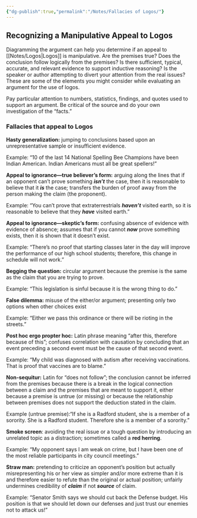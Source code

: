 ```yaml
---
{"dg-publish":true,"permalink":"/Notes/Fallacies of Logos/"}
---
```



## Recognizing a Manipulative Appeal to Logos

Diagramming the argument can help you determine if an appeal to [[Notes/Logos\|Logos]] is manipulative. Are the premises true? Does the conclusion follow logically from the premises? Is there sufficient, typical, accurate, and relevant evidence to support inductive reasoning? Is the speaker or author attempting to divert your attention from the real issues? These are some of the elements you might consider while evaluating an argument for the use of logos.

Pay particular attention to numbers, statistics, findings, and quotes used to support an argument. Be critical of the source and do your own investigation of the “facts.”

### Fallacies that appeal to Logos 
**Hasty generalization:** jumping to conclusions based upon an unrepresentative sample or insufficient evidence.

Example: “10 of the last 14 National Spelling Bee Champions have been Indian American. Indian Americans must all be great spellers!”

**Appeal to ignorance—true believer’s form:** arguing along the lines that if an opponent can’t prove something **_isn’t_** the case, then it is reasonable to believe that it **_is_** the case; transfers the burden of proof away from the person making the claim (the proponent).

Example: “You can’t prove that extraterrestrials **_haven’t_** visited earth, so it is reasonable to believe that they **_have_** visited earth.”

**Appeal to ignorance—skeptic’s form:** confusing absence of evidence with evidence of absence; assumes that if you cannot **_now_** prove something exists, then it is shown that it doesn’t exist.

Example: “There’s no proof that starting classes later in the day will improve the performance of our high school students; therefore, this change in schedule will not work.”

**Begging the question:** circular argument because the premise is the same as the claim that you are trying to prove.

Example: “This legislation is sinful because it is the wrong thing to do.”

**False dilemma:** misuse of the either/or argument; presenting only two options when other choices exist

Example: “Either we pass this ordinance or there will be rioting in the streets.”

**Post hoc ergo propter hoc:** Latin phrase meaning “after this, therefore because of this”; confuses correlation with causation by concluding that an event preceding a second event must be the cause of that second event.

Example: “My child was diagnosed with autism after receiving vaccinations. That is proof that vaccines are to blame.”

**Non-sequitur:** Latin for “does not follow”; the conclusion cannot be inferred from the premises because there is a break in the logical connection between a claim and the premises that are meant to support it, either because a premise is untrue (or missing) or because the relationship between premises does not support the deduction stated in the claim.

Example (untrue premise):“If she is a Radford student, she is a member of a sorority. She is a Radford student. Therefore she is a member of a sorority.”

**Smoke screen**: avoiding the real issue or a tough question by introducing an unrelated topic as a distraction; sometimes called a **red herring**.

Example: “My opponent says I am weak on crime, but I have been one of the most reliable participants in city council meetings.”

**Straw man:** pretending to criticize an opponent’s position but actually misrepresenting his or her view as simpler and/or more extreme than it is and therefore easier to refute than the original or actual position; unfairly undermines credibility of **_claim_** if not **_source_** of claim.

Example: “Senator Smith says we should cut back the Defense budget. His position is that we should let down our defenses and just trust our enemies not to attack us!”